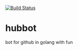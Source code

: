 [![Build Status](https://cloud.drone.io/api/badges/webhippie/hubbot/status.svg)](https://cloud.drone.io/webhippie/hubbot)
# hubbot
bot for github in golang with fun

